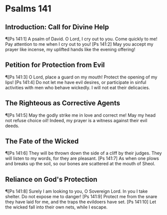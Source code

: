 # Psalms 141

## Introduction: Call for Divine Help
¶[Ps 141:1] A psalm of David. O Lord, I cry out to you. Come quickly to me! Pay attention to me when I cry out to you!
[Ps 141:2] May you accept my prayer like incense, my uplifted hands like the evening offering!

## Petition for Protection from Evil
¶[Ps 141:3] O Lord, place a guard on my mouth! Protect the opening of my lips!
[Ps 141:4] Do not let me have evil desires, or participate in sinful activities with men who behave wickedly. I will not eat their delicacies.

## The Righteous as Corrective Agents
¶[Ps 141:5] May the godly strike me in love and correct me! May my head not refuse choice oil! Indeed, my prayer is a witness against their evil deeds.

## The Fate of the Wicked
¶[Ps 141:6] They will be thrown down the side of a cliff by their judges. They will listen to my words, for they are pleasant.
[Ps 141:7] As when one plows and breaks up the soil, so our bones are scattered at the mouth of Sheol.

## Reliance on God's Protection
¶[Ps 141:8] Surely I am looking to you, O Sovereign Lord. In you I take shelter. Do not expose me to danger!
[Ps 141:9] Protect me from the snare they have laid for me, and the traps the evildoers have set.
[Ps 141:10] Let the wicked fall into their own nets, while I escape.
